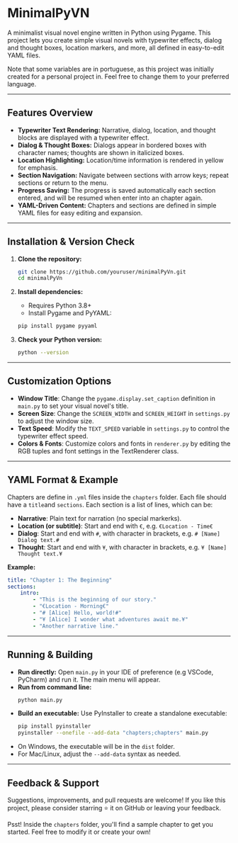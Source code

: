# MinimalPyVN

A minimalist visual novel engine written in Python using Pygame. This project lets you create simple visual novels with typewriter effects, dialog and thought boxes, location markers, and more, all defined in easy-to-edit YAML files.

Note that some variables are in portuguese, as this project was initially created for a personal project in. Feel free to change them to your preferred language.

---

## Features Overview

- **Typewriter Text Rendering:** Narrative, dialog, location, and thought blocks are displayed with a typewriter effect.
- **Dialog & Thought Boxes:** Dialogs appear in bordered boxes with character names; thoughts are shown in italicized boxes.
- **Location Highlighting:** Location/time information is rendered in yellow for emphasis.
- **Section Navigation:** Navigate between sections with arrow keys; repeat sections or return to the menu.
- **Progress Saving:** The progress is saved automatically each section entered, and will be resumed when enter into an chapter again.
- **YAML-Driven Content:** Chapters and sections are defined in simple YAML files for easy editing and expansion.

---

## Installation & Version Check

1. **Clone the repository:**
   ```sh
   git clone https://github.com/youruser/minimalPyVn.git
   cd minimalPyVn
   ```

2. **Install dependencies:**
    - Requires Python 3.8+
    - Install Pygame and PyYAML:
   ```sh
   pip install pygame pyyaml
   ```

3. **Check your Python version:**
   ```sh
   python --version
   ```

---

## Customization Options
- **Window Title**:
Change the `pygame.display.set_caption` definition in `main.py` to set your visual novel's title.
- **Screen Size**:
Change the `SCREEN_WIDTH` and `SCREEN_HEIGHT` in `settings.py` to adjust the window size.
- **Text Speed**:
Modify the `TEXT_SPEED` variable in `settings.py` to control the typewriter effect speed.
- **Colors & Fonts**:
Customize colors and fonts in `renderer.py` by editing the RGB tuples and font settings in the TextRenderer class.

--- 

## YAML Format & Example

Chapters are define in `.yml` files inside the `chapters` folder. Each file should have a `title`and `sections`. Each section is a list of lines, which can be:

- **Narrative**:
Plain text for narration (no special markerks).
- **Location (or subtitle)**:
Start and end with `€`, e.g. `€Location - Time€`
- **Dialog**:
Start and end with `#`, with character in brackets, e.g. `# [Name] Dialog text.#`
- **Thought**:
Start and end with `¥`, with character in brackets, e.g. `¥ [Name] Thought text.¥`

**Example:**

```yaml
title: "Chapter 1: The Beginning"
sections:
    intro:
        - "This is the beginning of our story."
        - "€Location - Morning€"
        - "# [Alice] Hello, world!#"
        - "¥ [Alice] I wonder what adventures await me.¥"
        - "Another narrative line."
```
---

## Running & Building

- **Run directly:**
Open `main.py` in your IDE of preference (e.g VSCode, PyCharm) and run it. The main menu will appear.
- **Run from command line:**
  ```sh
  python main.py
  ```
- **Build an executable:** 
Use PyInstaller to create a standalone executable:
    ```sh
    pip install pyinstaller
    pyinstaller --onefile --add-data "chapters;chapters" main.py
    ```
- On Windows, the executable will be in the `dist` folder.
- For Mac/Linux, adjust the `--add-data` syntax as needed.

---

## Feedback & Support

Suggestions, improvements, and pull requests are welcome!
If you like this project, please consider starring ⭐ it on GitHub or leaving your feedback.

Psst! Inside the `chapters` folder, you'll find a sample chapter to get you started. Feel free to modify it or create your own!




